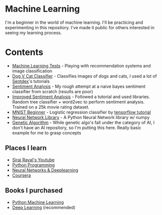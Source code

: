 # Machine Learning
I'm a beginner in the world of machine learning. I'll be practicing and experimenting in this repository. I've made it public for others interested in seeing my learning process.

# Contents
* [Machine Learning Tests](notebook/) - Playing with recommendation systems and image
 classification
 * [Dog V Cat Classifier](ImageClassifier/) - Classifies images of dogs and cats, I used a lot of [Sentdex](https://www.youtube.com/user/sentdex)'s tutorials
 * [Sentiment Analysis](SentimentAnalysis/) - My rough attempt at a naive bayes sentiment classifier from scratch (results are poor)
 * [Improved Sentiment Analysis](ImprovedSentimentAnalysis/) - Followed a tutorial and used libraries. Random tree classifier + word2vec to perform sentiment analysis. Trained on a 25k movie rating dataset.
 * [MNIST Beginner](MNISTBeginner/) - Logistic regression classifier by [tensorflow tutorial](https://www.tensorflow.org/get_started/mnist/beginners)
 * [Neural Network Library](NN/) - A Python Neural Network library w/ numpy
 * [Genetic Algorithm](GeneticAlgorithm/) - While genetic algo's fall under the category of AI, I don't have an AI repository, so I'm putting this here. Really basic example for me to grasp concepts

## Places I learn
* [Siraj Raval's Youtube](https://www.youtube.com/channel/UCWN3xxRkmTPmbKwht9FuE5A)
* [Python Programming](https://pythonprogramming.net/)
* [Neural Networks & Deeplearning](http://neuralnetworksanddeeplearning.com/)
* [Coursera](https://www.coursera.org/learn/neural-networks-deep-learning)

## Books I purchased
* [Python Machine Learning](https://www.amazon.ca/Python-Machine-Learning-Sebastian-Raschka-ebook/dp/B00YSILNL0)
* [Deep Learning](http://www.deeplearningbook.org/) (recommended)
